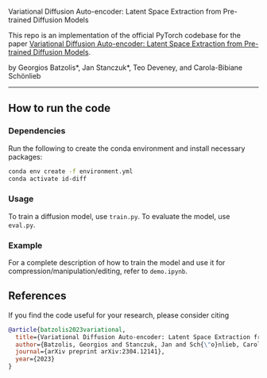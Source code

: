 Variational Diffusion Auto-encoder: Latent Space Extraction from Pre-trained Diffusion Models

This repo is an implementation of the official PyTorch codebase for the paper [Variational Diffusion Auto-encoder: Latent Space Extraction from Pre-trained Diffusion Models](https://arxiv.org/abs/2304.12141).

by Georgios Batzolis*, Jan Stanczuk*, Teo Deveney, and Carola-Bibiane Schönlieb

--------------------

## How to run the code

### Dependencies

Run the following to create the conda environment and install necessary packages:
```sh
conda env create -f environment.yml
conda activate id-diff
```

### Usage
To train a diffusion model, use `train.py`. To evaluate the model, use `eval.py`.

### Example
For a complete description of how to train the model and use it for compression/manipulation/editing, refer to `demo.ipynb`.

## References

If you find the code useful for your research, please consider citing
```bib
@article{batzolis2023variational,
  title={Variational Diffusion Auto-encoder: Latent Space Extraction from Pre-trained Diffusion Models},
  author={Batzolis, Georgios and Stanczuk, Jan and Sch{\"o}nlieb, Carola-Bibiane},
  journal={arXiv preprint arXiv:2304.12141},
  year={2023}
}
```
